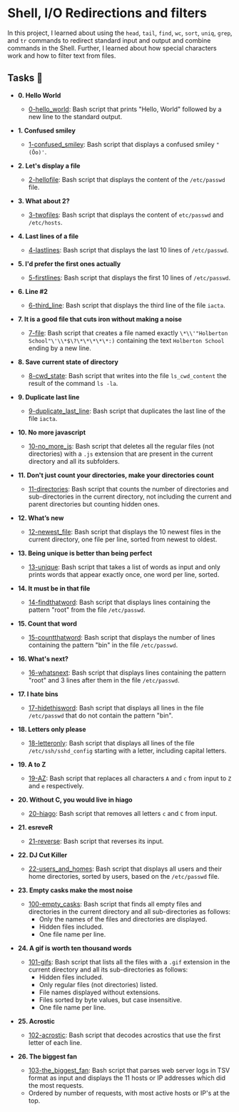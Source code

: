# Shell, I/O Redirections and filters

In this project, I learned about using the `head`, `tail`, `find`, `wc`, `sort`,
`uniq`, `grep`, and `tr` commands to redirect standard input and output and
combine commands in the Shell. Further, I learned about how special characters
work and how to filter text from files.

## Tasks :page_with_curl:

* **0. Hello World**
  * [0-hello_world](./0-hello_world): Bash script that prints "Hello, World"
  followed by a new line to the standard output.

* **1. Confused smiley**
  * [1-confused_smiley](./1-confused_smiley): Bash script that displays a confused smiley
  `"(Ôo)'`.

* **2. Let's display a file**
  * [2-hellofile](./2-hellofile): Bash script that displays the content of the
  `/etc/passwd` file.

* **3. What about 2?**
  * [3-twofiles](./3-twofiles): Bash script that displays the content of
  `etc/passwd` and `/etc/hosts`.

* **4. Last lines of a file**
  * [4-lastlines](./4-lastlines): Bash script that displays the last 10 lines of `/etc/passwd`.

* **5. I'd prefer the first ones actually**
  * [5-firstlines](./5-firstlines): Bash script that displays the first 10 lines
  of `/etc/passwd`.

* **6. Line #2**
  * [6-third_line](./6-third_line): Bash script that displays the third line
  of the file `iacta`.

* **7. It is a good file that cuts iron without making a noise**
  * [7-file](./7-file): Bash script that creates a file named exactly
  `\*\\'"Holberton School"\'\\*$\?\*\*\*\*\*:)` containing the text
  `Holberton School` ending by a new line.

* **8. Save current state of directory**
  * [8-cwd_state](./8-cwd_state): Bash script that writes into the file `ls_cwd_content` the
  result of the command `ls -la`.

* **9. Duplicate last line**
  * [9-duplicate_last_line](./9-duplicate_last_line): Bash script that duplicates the last
  line of the file `iacta`.

* **10. No more javascript**
  * [10-no_more_js](./10-no_more_js): Bash script that deletes all the regular files (not
  directories) with a `.js` extension that are present in the current directory
  and all its subfolders.

* **11. Don't just count your directories, make your directories count**
  * [11-directories](./11-directories): Bash script that counts the number of directories and
  sub-directories in the current directory, not including the current and parent
  directories but counting hidden ones.

* **12. What’s new**
  * [12-newest_file](./12-newest_files): Bash script that displays the 10 newest files in the
  current directory, one file per line, sorted from newest to oldest.

* **13. Being unique is better than being perfect**
  * [13-unique](./13-unique): Bash script that takes a list of words as input and only
  prints words that appear exactly once, one word per line, sorted.

* **14. It must be in that file**
  * [14-findthatword](./14-findthatword): Bash script that displays lines containing
  the pattern "root" from the file `/etc/passwd`.

* **15. Count that word**
  * [15-countthatword](./15-countthatword): Bash script that displays the number of lines
  containing the pattern "bin" in the file `/etc/passwd`.

* **16. What's next?**
  * [16-whatsnext](./16-whatsnext): Bash script that displays lines containing the pattern
  "root" and 3 lines after them in the file `/etc/passwd`.

* **17. I hate bins**
  * [17-hidethisword](./17-hidethisword): Bash script that displays all lines in the file
  `/etc/passwd` that do not contain the pattern "bin".

* **18. Letters only please**
  * [18-letteronly](./18-letteronly): Bash script that displays all lines of the file
  `/etc/ssh/sshd_config` starting with a letter, including capital letters.

* **19. A to Z**
  * [19-AZ](./19-AZ): Bash script that replaces all characters `A` and `c` from input
  to `Z` and `e` respectively.


* **20. Without C, you would live in hiago**
  * [20-hiago](./20-hiago): Bash script that removes all letters `c` and `C` from input.


* **21. esreveR**
  * [21-reverse](./21-reverse): Bash script that reverses its input.


* **22. DJ Cut Killer**
  * [22-users_and_homes](./22-users_and_homes): Bash script that displays all users and
  their home directories, sorted by users, based on the `/etc/passwd` file.


* **23. Empty casks make the most noise**
  * [100-empty_casks](./100-empty_casks): Bash script that finds all empty files
  and directories in the current directory and all sub-directories as follows:
    * Only the names of the files and directories are displayed.
    * Hidden files included.
    * One file name per line.


* **24. A gif is worth ten thousand words**
  * [101-gifs](./101-gifs): Bash script that lists all the files with a `.gif` extension
  in the current directory and all its sub-directories as follows:
    * Hidden files included.
    * Only regular files (not directories) listed.
    * File names displayed without extensions.
    * Files sorted by byte values, but case insensitive.
    * One file name per line.


* **25. Acrostic**
  * [102-acrostic](./102-acrostic): Bash script that decodes acrostics that use the first
  letter of each line.

* **26. The biggest fan**
  * [103-the_biggest_fan](./103-the_biggest_fan): Bash script that parses web
  server logs in TSV format as input and displays the 11 hosts or IP addresses
  which did the most requests.
  * Ordered by number of requests, with most active hosts or IP's at the top.
